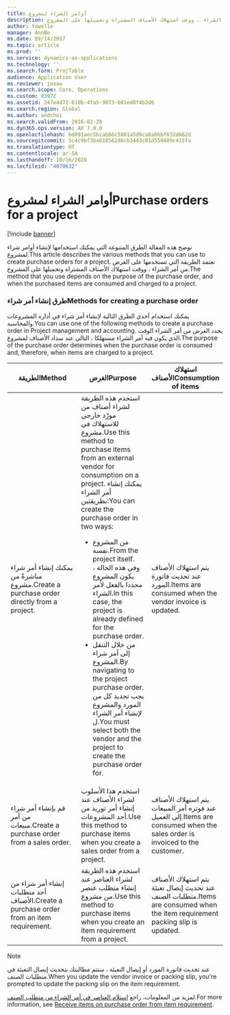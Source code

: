```yaml
---
title: أوامر الشراء لمشروع
description: توضح هذه المقالة الطرق المتنوعة التي يمكنك استخدامها لإنشاء أوامر شراء لمشروع. تعتمد الطريقة التي تستخدمها على الغرض من أمر الشراء ، ووقت استهلاك الأصناف المشتراة وتحميلها على المشروع.
author: Yowelle
manager: AnnBe
ms.date: 09/14/2017
ms.topic: article
ms.prod: ''
ms.service: dynamics-ax-applications
ms.technology: ''
ms.search.form: ProjTable
audience: Application User
ms.reviewer: josaw
ms.search.scope: Core, Operations
ms.custom: 83972
ms.assetid: 247e4d72-610b-4fa5-9873-601ed0f4b2d6
ms.search.region: Global
ms.author: andchoi
ms.search.validFrom: 2016-02-28
ms.dyn365.ops.version: AX 7.0.0
ms.openlocfilehash: bd891aec5bcab66c5801a5d9ca8abbbf632d662d
ms.sourcegitcommit: 5c4c9bf3ba018562d6cb3443c01d550489c415fa
ms.translationtype: HT
ms.contentlocale: ar-SA
ms.lasthandoff: 10/16/2020
ms.locfileid: "4070632"
---
```

# <a name="purchase-orders-for-a-project"></a><span data-ttu-id="8ab70-104">أوامر الشراء لمشروع</span><span class="sxs-lookup"><span data-stu-id="8ab70-104">Purchase orders for a project</span></span>

[!include [banner](../includes/banner.md)]

<span data-ttu-id="8ab70-105">توضح هذه المقالة الطرق المتنوعة التي يمكنك استخدامها لإنشاء أوامر شراء لمشروع.</span><span class="sxs-lookup"><span data-stu-id="8ab70-105">This article describes the various methods that you can use to create purchase orders for a project.</span></span> <span data-ttu-id="8ab70-106">تعتمد الطريقة التي تستخدمها على الغرض من أمر الشراء ، ووقت استهلاك الأصناف المشتراة وتحميلها على المشروع.</span><span class="sxs-lookup"><span data-stu-id="8ab70-106">The method that you use depends on the purpose of the purchase order, and when the purchased items are consumed and charged to a project.</span></span>

### <a name="methods-for-creating-a-purchase-order"></a><span data-ttu-id="8ab70-107">طرق إنشاء أمر شراء</span><span class="sxs-lookup"><span data-stu-id="8ab70-107">Methods for creating a purchase order</span></span>

<span data-ttu-id="8ab70-108">يمكنك استخدام أحدي الطرق التالية لإنشاء أمر شراء في أداره المشروعات والمحاسبة.</span><span class="sxs-lookup"><span data-stu-id="8ab70-108">You can use one of the following methods to create a purchase order in Project management and accounting.</span></span> <span data-ttu-id="8ab70-109">يحدد الغرض من أمر الشراء الوقت الذي يكون فيه أمر الشراء مستهلكا ، التالي عند سداد الأصناف لمشروع.</span><span class="sxs-lookup"><span data-stu-id="8ab70-109">The purpose of the purchase order determines when the purchase order is consumed and, therefore, when items are charged to a project.</span></span>

<table>
<colgroup>
<col width="33%" />
<col width="33%" />
<col width="33%" />
</colgroup>
<thead>
<tr class="header">
<th><span data-ttu-id="8ab70-110">الطريقة</span><span class="sxs-lookup"><span data-stu-id="8ab70-110">Method</span></span></th>
<th><span data-ttu-id="8ab70-111">الغرض</span><span class="sxs-lookup"><span data-stu-id="8ab70-111">Purpose</span></span></th>
<th><span data-ttu-id="8ab70-112">استهلاك الأصناف</span><span class="sxs-lookup"><span data-stu-id="8ab70-112">Consumption of items</span></span></th>
</tr>
</thead>
<tbody>
<tr class="odd">
<td><span data-ttu-id="8ab70-113">يمكنك إنشاء أمر شراء مباشرةً من مشروع.</span><span class="sxs-lookup"><span data-stu-id="8ab70-113">Create a purchase order directly from a project.</span></span></td>
<td><span data-ttu-id="8ab70-114">استخدم هذه الطريقة لشراء أصناف من مورّد خارجي للاستهلاك في مشروع.</span><span class="sxs-lookup"><span data-stu-id="8ab70-114">Use this method to purchase items from an external vendor for consumption on a project.</span></span> <span data-ttu-id="8ab70-115">يمكنك إنشاء أمر الشراء بطريقتين:</span><span class="sxs-lookup"><span data-stu-id="8ab70-115">You can create the purchase order in two ways:</span></span>
<ul>
<li><span data-ttu-id="8ab70-116">من المشروع نفسه.</span><span class="sxs-lookup"><span data-stu-id="8ab70-116">From the project itself.</span></span> <span data-ttu-id="8ab70-117">وفي هذه الحالة ، يكون المشروع محددا بالفعل لأمر الشراء.</span><span class="sxs-lookup"><span data-stu-id="8ab70-117">In this case, the project is already defined for the purchase order.</span></span></li>
<li><span data-ttu-id="8ab70-118">من خلال التنقل إلى أمر شراء المشروع.</span><span class="sxs-lookup"><span data-stu-id="8ab70-118">By navigating to the project purchase order.</span></span> <span data-ttu-id="8ab70-119">يجب تحديد كل من المورد والمشروع لإنشاء أمر الشراء ل.</span><span class="sxs-lookup"><span data-stu-id="8ab70-119">You must select both the vendor and the project to create the purchase order for.</span></span></li>
</ul></td>
<td><span data-ttu-id="8ab70-120">يتم استهلاك الأصناف عند تحديث فاتورة المورد.</span><span class="sxs-lookup"><span data-stu-id="8ab70-120">Items are consumed when the vendor invoice is updated.</span></span></td>
</tr>
<tr class="even">
<td><span data-ttu-id="8ab70-121">قم بإنشاء أمر شراء من أمر مبيعات.</span><span class="sxs-lookup"><span data-stu-id="8ab70-121">Create a purchase order from a sales order.</span></span></td>
<td><span data-ttu-id="8ab70-122">استخدم هذا الأسلوب لشراء الأصناف عند إنشاء أمر توريد من أحد المشروعات.</span><span class="sxs-lookup"><span data-stu-id="8ab70-122">Use this method to purchase items when you create a sales order from a project.</span></span></td>
<td><span data-ttu-id="8ab70-123">يتم استهلاك الأصناف عند فوتره أمر المبيعات إلى العميل.</span><span class="sxs-lookup"><span data-stu-id="8ab70-123">Items are consumed when the sales order is invoiced to the customer.</span></span></td>
</tr>
<tr class="odd">
<td><span data-ttu-id="8ab70-124">إنشاء أمر شراء من أحد متطلبات الأصناف.</span><span class="sxs-lookup"><span data-stu-id="8ab70-124">Create a purchase order from an item requirement.</span></span></td>
<td><span data-ttu-id="8ab70-125">استخدم هذه الطريقة لشراء العناصر عند إنشاء متطلب عنصر من مشروع.</span><span class="sxs-lookup"><span data-stu-id="8ab70-125">Use this method to purchase items when you create an item requirement from a project.</span></span></td>
<td><span data-ttu-id="8ab70-126">يتم استهلاك الأصناف عند تحديث إيصال تعبئة متطلبات الصنف.</span><span class="sxs-lookup"><span data-stu-id="8ab70-126">Items are consumed when the item requirement packing slip is updated.</span></span></td>
</tr>
</tbody>
</table>

> [!NOTE] 
> <span data-ttu-id="8ab70-127">عند تحديث فاتورة المورد أو إيصال التعبئة ، ستتم مطالبتك بتحديث إيصال التعبئة في متطلبات الصنف.</span><span class="sxs-lookup"><span data-stu-id="8ab70-127">When you update the vendor invoice or packing slip, you're prompted to update the packing slip on the item requirement.</span></span>

<span data-ttu-id="8ab70-128">لمزيد من المعلومات، راجع [استلام العناصر في أمر الشراء من متطلب الصنف](tasks/receive-items-purchase-order-item-requirement.md).</span><span class="sxs-lookup"><span data-stu-id="8ab70-128">For more information, see [Receive items on purchase order from item requirement](tasks/receive-items-purchase-order-item-requirement.md).</span></span>

